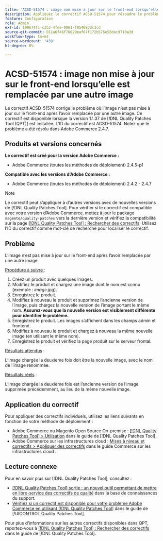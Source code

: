 ```yaml
---
title: 'ACSD-51574 : image non mise à jour sur le front-end lorsqu’elle est remplacée par une autre image'
description: Appliquez le correctif ACSD-51574 pour résoudre le problème Adobe Commerce en raison duquel l’image n’est pas mise à jour sur le front-end après l’avoir remplacée par une autre image.
feature: Configuration
role: Admin
exl-id: 199674fc-c3b3-4fee-9061-f0546833c1cd
source-git-commit: 011a6f46f76029eaf67f172b576e58dac9710a3d
workflow-type: tm+mt
source-wordcount: '439'
ht-degree: 0%

---
```


# ACSD-51574 : image non mise à jour sur le front-end lorsqu’elle est remplacée par une autre image

Le correctif ACSD-51574 corrige le problème où l’image n’est pas mise à jour sur le front-end après l’avoir remplacée par une autre image. Ce correctif est disponible lorsque la version 1.1.37 de [!DNL Quality Patches Tool (QPT)] est installée. L’ID du correctif est ACSD-51574. Notez que le problème a été résolu dans Adobe Commerce 2.4.7.

## Produits et versions concernés

**Le correctif est créé pour la version Adobe Commerce :**

* Adobe Commerce (toutes les méthodes de déploiement) 2.4.5-p1

**Compatible avec les versions d’Adobe Commerce :**

* Adobe Commerce (toutes les méthodes de déploiement) 2.4.2 - 2.4.7

>[!NOTE]
>
>Le correctif peut s’appliquer à d’autres versions avec de nouvelles versions de [!DNL Quality Patches Tool]. Pour vérifier si le correctif est compatible avec votre version d’Adobe Commerce, mettez à jour le package `magento/quality-patches` vers la dernière version et vérifiez la compatibilité sur la page [[!DNL Quality Patches Tool] : Rechercher des correctifs](https://experienceleague.adobe.com/tools/commerce-quality-patches/index.html?lang=fr). Utilisez l’ID du correctif comme mot-clé de recherche pour localiser le correctif.

## Problème

L’image n’est pas mise à jour sur le front-end après l’avoir remplacée par une autre image.

<u>Procédure à suivre </u> :

1. Créez un produit avec quelques images.
1. Modifiez le produit et chargez une image dont le nom est connu (exemple : *image.jpg*).
1. Enregistrez le produit.
1. Modifiez à nouveau le produit et supprimez l’ancienne version de l’image, puis chargez la nouvelle version de l’image portant le même nom. **Assurez-vous que la nouvelle version est visiblement différente pour identifier le problème.**
1. Enregistrez le produit. Les images s’affichent dans les champs admin et frontend.
1. Modifiez à nouveau le produit et chargez à nouveau la même nouvelle image (en utilisant le même nom).
1. Enregistrez le produit et vérifiez la page produit sur le serveur frontal.

<u>Résultats attendus</u> :

L’image chargée la deuxième fois doit être la nouvelle image, avec le nom de l’image renommée.

<u>Résultats réels</u> :

L’image chargée la deuxième fois est l’ancienne version de l’image supprimée précédemment, au lieu de la même nouvelle image.

## Application du correctif

Pour appliquer des correctifs individuels, utilisez les liens suivants en fonction de votre méthode de déploiement :

* Adobe Commerce ou Magento Open Source On-premise : [[!DNL Quality Patches Tool] > Utilisation](/help/tools/quality-patches-tool/usage.md) dans le guide de [!DNL Quality Patches Tool].
* Adobe Commerce sur les infrastructures cloud : [Mises à niveau et correctifs > Appliquer des correctifs](https://experienceleague.adobe.com/docs/commerce-cloud-service/user-guide/develop/upgrade/apply-patches.html?lang=fr) dans le guide Commerce sur les infrastructures cloud .

## Lecture connexe

Pour en savoir plus sur [!DNL Quality Patches Tool], consultez :

* [[!DNL Quality Patches Tool] sortie : un nouvel outil permettant de mettre en libre-service des correctifs de qualité](https://experienceleague.adobe.com/fr/docs/commerce-operations/tools/quality-patches-tool/quality-patches-tool-to-self-serve-quality-patches) dans la base de connaissances du support.
* [Vérifiez si un correctif est disponible pour votre problème Adobe Commerce en utilisant [!DNL Quality Patches Tool]](/help/tools/quality-patches-tool/patches-available-in-qpt/check-patch-for-magento-issue-with-magento-quality-patches.md) dans le guide de [!UICONTROL Quality Patches Tool].


Pour plus d’informations sur les autres correctifs disponibles dans QPT, reportez-vous à [[!DNL Quality Patches Tool] : Rechercher des correctifs](https://experienceleague.adobe.com/tools/commerce-quality-patches/index.html?lang=fr) dans le guide de [!DNL Quality Patches Tool].
